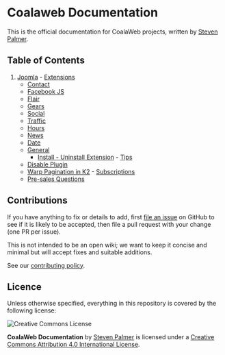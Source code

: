 # Coalaweb Documentation

This is the official documentation for CoalaWeb projects, written by [Steven Palmer](http://coalaweb.com).

## Table of Contents
1.   [Joomla](https://github.com/CoalaWeb/coalaweb-docs/tree/master/docs/joomla)
    - [Extensions](https://github.com/CoalaWeb/coalaweb-docs/tree/master/docs/joomla/extensions)
        - [Contact](https://github.com/CoalaWeb/coalaweb-docs/tree/master/docs/joomla/extensions/contact)
        - [Facebook JS](https://github.com/CoalaWeb/coalaweb-docs/tree/master/docs/joomla/extensions/facebookjs)
        - [Flair](https://github.com/CoalaWeb/coalaweb-docs/tree/master/docs/joomla/extensions/flair)
        - [Gears](https://github.com/CoalaWeb/coalaweb-docs/tree/master/docs/joomla/extensions/gears)
        - [Social](https://github.com/CoalaWeb/coalaweb-docs/tree/master/docs/joomla/extensions/social)
        - [Traffic](https://github.com/CoalaWeb/coalaweb-docs/tree/master/docs/joomla/extensions/traffic)
        - [Hours](https://github.com/CoalaWeb/coalaweb-docs/tree/master/docs/joomla/extensions/hours)
        - [News](https://github.com/CoalaWeb/coalaweb-docs/tree/master/docs/joomla/extensions/news)
        - [Date](https://github.com/CoalaWeb/coalaweb-docs/tree/master/docs/joomla/extensions/date)
        - [General](https://github.com/CoalaWeb/coalaweb-docs/tree/master/docs/joomla/extensions/general)
            - [Install - Uninstall Extension](https://github.com/CoalaWeb/coalaweb-docs/blob/master/docs/joomla/extensions/general/install-uninstall.md)
    - [Tips](https://github.com/CoalaWeb/coalaweb-docs/tree/master/docs/joomla/tips)
        - [Disable Plugin](https://github.com/CoalaWeb/coalaweb-docs/blob/master/docs/joomla/tips/disable-plugin.md)
        - [Warp Pagination in K2](https://github.com/CoalaWeb/coalaweb-docs/blob/master/docs/joomla/tips/warp-k2-pagination.md)
    - [Subscriptions](https://github.com/CoalaWeb/coalaweb-docs/tree/master/docs/joomla/subscriptions)
        - [Pre-sales Questions](https://github.com/CoalaWeb/coalaweb-docs/tree/master/docs/joomla/subscriptions/pre-sales-faq.md)

## Contributions

If you have anything to fix or details to add, first [file an issue](http://github.com/coalaweb/coalaweb-docs/issues) on GitHub to see if it is likely to be accepted, then file a pull request with your change (one PR per issue).

This is not intended to be an open wiki; we want to keep it concise and minimal but will accept fixes and suitable additions.

See our [contributing policy](CONTRIBUTING.md).

## Licence

Unless otherwise specified, everything in this repository is covered by the following license:

![Creative Commons License](http://i.creativecommons.org/l/by-sa/4.0/88x31.png)

**CoalaWeb Documentation** by [Steven Palmer](http://coalaweb.com) is licensed under a [Creative Commons Attribution 4.0 International License](http://creativecommons.org/licenses/by-sa/4.0/).
